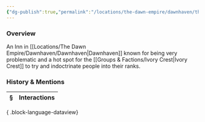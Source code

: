 ```yaml
---
{"dg-publish":true,"permalink":"/locations/the-dawn-empire/dawnhaven/the-silent-shade/","tags":["Discovered"],"updated":"2025-07-31T14:26:55.101+01:00"}
---
```


### Overview
An Inn in [[Locations/The Dawn Empire/Dawnhaven/Dawnhaven\|Dawnhaven]] known for being very problematic and a hot spot for the [[Groups & Factions/Ivory Crest\|Ivory Crest]] to try and indoctrinate people into their ranks.  

### History & Mentions
| § | Interactions |
| - | ------------ |

{ .block-language-dataview}